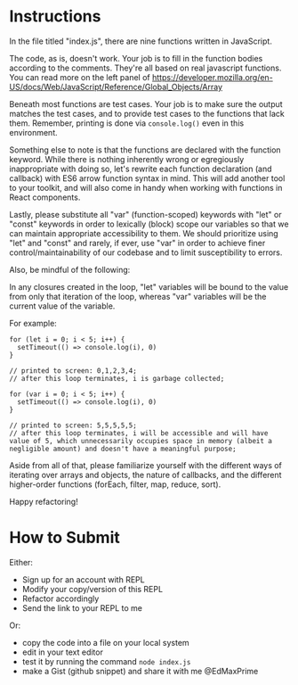 # Instructions

In the file titled "index.js", there are nine functions written in JavaScript.

The code, as is, doesn't work. Your job is to fill in the function bodies according to the comments. They're all based on real javascript functions. You can read more on the left panel of <https://developer.mozilla.org/en-US/docs/Web/JavaScript/Reference/Global_Objects/Array>

Beneath most functions are test cases. Your job is to make sure the output matches the test cases, and to provide test cases to the functions that lack them. Remember, printing is done via `console.log()` even in this environment.

Something else to note is that the functions are declared with the function keyword. While there is nothing inherently wrong or egregiously inappropriate with doing so, let's rewrite each function declaration (and callback) with ES6 arrow function syntax in mind. This will add another tool to your toolkit, and will also come in handy when working with functions in React components.

Lastly, please substitute all "var" (function-scoped) keywords with "let" or "const" keywords in order to lexically (block) scope our variables so that we can maintain appropriate accessibility to them. We should prioritize using "let" and "const" and rarely, if ever, use "var" in order to achieve finer control/maintainability of our codebase and to limit susceptibility to errors.

Also, be mindful of the following:

In any closures created in the loop, "let" variables will be bound to the value from only that iteration of the loop, whereas "var" variables will be the current value of the variable.

For example:

```
for (let i = 0; i < 5; i++) {
  setTimeout(() => console.log(i), 0)
}

// printed to screen: 0,1,2,3,4;
// after this loop terminates, i is garbage collected;

for (var i = 0; i < 5; i++) {
  setTimeout(() => console.log(i), 0)
}

// printed to screen: 5,5,5,5,5;
// after this loop terminates, i will be accessible and will have value of 5, which unnecessarily occupies space in memory (albeit a negligible amount) and doesn't have a meaningful purpose;
```

Aside from all of that, please familiarize yourself with the different ways of iterating over arrays and objects, the nature of callbacks, and the different higher-order functions (forEach, filter, map, reduce, sort).

Happy refactoring!

# How to Submit

Either:
- Sign up for an account with REPL
- Modify your copy/version of this REPL
- Refactor accordingly
- Send the link to your REPL to me

Or:
- copy the code into a file on your local system
- edit in your text editor
- test it by running the command `node index.js`
- make a Gist (github snippet) and share it with me @EdMaxPrime